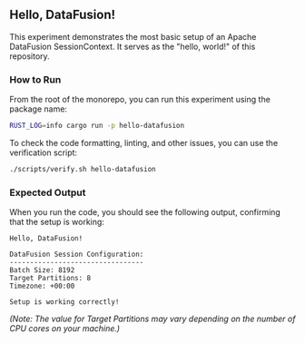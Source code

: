 ## Hello, DataFusion!

This experiment demonstrates the most basic setup of an Apache DataFusion SessionContext. It serves as the "hello,
world!" of this repository.

### How to Run

From the root of the monorepo, you can run this experiment using the package name:

```zsh
RUST_LOG=info cargo run -p hello-datafusion
```

To check the code formatting, linting, and other issues, you can use the verification script:

```zsh
./scripts/verify.sh hello-datafusion
```

### Expected Output

When you run the code, you should see the following output, confirming that the setup is working:

```text
Hello, DataFusion!

DataFusion Session Configuration:
---------------------------------
Batch Size: 8192
Target Partitions: 8
Timezone: +00:00

Setup is working correctly!
```

_(Note: The value for Target Partitions may vary depending on the number of CPU cores on your machine.)_
